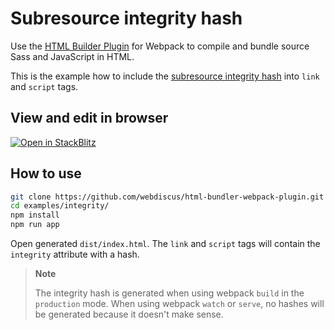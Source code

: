 # Subresource integrity hash

Use the [HTML Builder Plugin](https://github.com/webdiscus/html-bundler-webpack-plugin) for Webpack
to compile and bundle source Sass and JavaScript in HTML.

This is the example how to include the [subresource integrity hash](https://developer.mozilla.org/en-US/docs/Web/Security/Subresource_Integrity) into `link` and `script` tags.

## View and edit in browser

[![Open in StackBlitz](https://developer.stackblitz.com/img/open_in_stackblitz.svg)](https://stackblitz.com/edit/webpack-integrity-hvnfmg?file=webpack.config.js)

## How to use

```sh
git clone https://github.com/webdiscus/html-bundler-webpack-plugin.git
cd examples/integrity/
npm install
npm run app
```

Open generated `dist/index.html`. The `link` and `script` tags will contain the `integrity` attribute with a hash.

> **Note**
>
> The integrity hash is generated when using webpack `build` in the `production` mode.
> When using webpack `watch` or `serve`, no hashes will be generated because it doesn't make sense.

